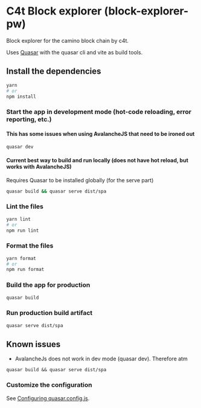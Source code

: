 # C4t Block explorer (block-explorer-pw)

Block explorer for the camino block chain by c4t.

Uses [Quasar](https://quasar.dev/) with the quasar cli and vite as build tools.

## Install the dependencies

```bash
yarn
# or
npm install
```

### Start the app in development mode (hot-code reloading, error reporting, etc.)

#### This has some issues when using AvalancheJS that need to be ironed out

```bash
quasar dev
```

#### Current best way to build and run locally (does not have hot reload, but works with AvalancheJS)

Requires Quasar to be installed globally (for the serve part)

```bash
quasar build && quasar serve dist/spa
```

### Lint the files

```bash
yarn lint
# or
npm run lint
```

### Format the files

```bash
yarn format
# or
npm run format
```

### Build the app for production

```bash
quasar build
```

### Run production build artifact

```bash
quasar serve dist/spa
```

## Known issues

- AvalancheJs does not work in dev mode (quasar dev). Therefore atm

```
quasar build && quasar serve dist/spa
```

### Customize the configuration

See [Configuring quasar.config.js](https://v2.quasar.dev/quasar-cli-vite/quasar-config-js).

